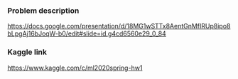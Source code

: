 ### Problem description
https://docs.google.com/presentation/d/18MG1wSTTx8AentGnMfIRUp8ipo8bLpgAj16bJoqW-b0/edit#slide=id.g4cd6560e29_0_84
### Kaggle link
https://www.kaggle.com/c/ml2020spring-hw1
